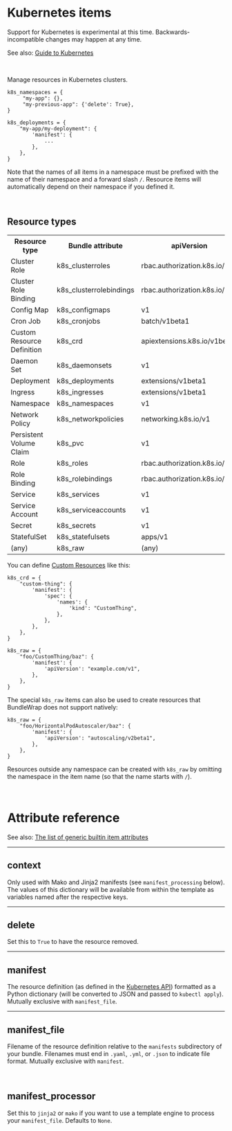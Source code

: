# Kubernetes items

<div class="alert alert-warning">Support for Kubernetes is experimental at this time. Backwards-incompatible changes may happen at any time.</div>

See also: [Guide to Kubernetes](../guide/kubernetes.md)

<br>

Manage resources in Kubernetes clusters.

    k8s_namespaces = {
         "my-app": {},
         "my-previous-app": {'delete': True},
    }

    k8s_deployments = {
        "my-app/my-deployment": {
            'manifest': {
                ...
            },
        },
    }

Note that the names of all items in a namespace must be prefixed with the name of their namespace and a forward slash `/`. Resource items will automatically depend on their namespace if you defined it.

<br>

## Resource types

<table>
<tr><th>Resource type</th><th>Bundle attribute</th><th>apiVersion</th></tr>
<tr><td>Cluster Role</td><td>k8s_clusterroles</td><td>rbac.authorization.k8s.io/v1</td></tr>
<tr><td>Cluster Role Binding</td><td>k8s_clusterrolebindings</td><td>rbac.authorization.k8s.io/v1</td></tr>
<tr><td>Config Map</td><td>k8s_configmaps</td><td>v1</td></tr>
<tr><td>Cron Job</td><td>k8s_cronjobs</td><td>batch/v1beta1</td></tr>
<tr><td>Custom Resource Definition</td><td>k8s_crd</td><td>apiextensions.k8s.io/v1beta1</td></tr>
<tr><td>Daemon Set</td><td>k8s_daemonsets</td><td>v1</td></tr>
<tr><td>Deployment</td><td>k8s_deployments</td><td>extensions/v1beta1</td></tr>
<tr><td>Ingress</td><td>k8s_ingresses</td><td>extensions/v1beta1</td></tr>
<tr><td>Namespace</td><td>k8s_namespaces</td><td>v1</td></tr>
<tr><td>Network Policy</td><td>k8s_networkpolicies</td><td>networking.k8s.io/v1</td></tr>
<tr><td>Persistent Volume Claim</td><td>k8s_pvc</td><td>v1</td></tr>
<tr><td>Role</td><td>k8s_roles</td><td>rbac.authorization.k8s.io/v1</td></tr>
<tr><td>Role Binding</td><td>k8s_rolebindings</td><td>rbac.authorization.k8s.io/v1</td></tr>
<tr><td>Service</td><td>k8s_services</td><td>v1</td></tr>
<tr><td>Service Account</td><td>k8s_serviceaccounts</td><td>v1</td></tr>
<tr><td>Secret</td><td>k8s_secrets</td><td>v1</td></tr>
<tr><td>StatefulSet</td><td>k8s_statefulsets</td><td>apps/v1</td></tr>
<tr><td>(any)</td><td>k8s_raw</td><td>(any)</td></tr>
</table>

You can define [Custom Resources](https://kubernetes.io/docs/concepts/api-extension/custom-resources/) like this:

    k8s_crd = {
        "custom-thing": {
            'manifest': {
                'spec': {
                    'names': {
                        'kind': "CustomThing",
                    },
                },
            },
        },
    }

    k8s_raw = {
        "foo/CustomThing/baz": {
            'manifest': {
                'apiVersion': "example.com/v1",
            },
        },
    }

The special `k8s_raw` items can also be used to create resources that BundleWrap does not support natively:

    k8s_raw = {
        "foo/HorizontalPodAutoscaler/baz": {
            'manifest': {
                'apiVersion': "autoscaling/v2beta1",
            },
        },
    }

Resources outside any namespace can be created with `k8s_raw` by omitting the namespace in the item name (so that the name starts with `/`).

<br>

# Attribute reference

See also: [The list of generic builtin item attributes](../repo/items.py.md#builtin-item-attributes)

<hr>

## context

Only used with Mako and Jinja2 manifests (see `manifest_processing` below). The values of this dictionary will be available from within the template as variables named after the respective keys.

<hr>

## delete

Set this to `True` to have the resource removed.

<hr>

## manifest

The resource definition (as defined in the [Kubernetes API](https://kubernetes.io/docs/reference/)) formatted as a Python dictionary (will be converted to JSON and passed to `kubectl apply`). Mutually exclusive with `manifest_file`.

<hr>

## manifest_file

Filename of the resource definition relative to the `manifests` subdirectory of your bundle. Filenames must end in `.yaml`, `.yml`, or `.json` to indicate file format. Mutually exclusive with `manifest`.

<br>

## manifest_processor

Set this to `jinja2` or `mako` if you want to use a template engine to process your `manifest_file`. Defaults to `None`.
